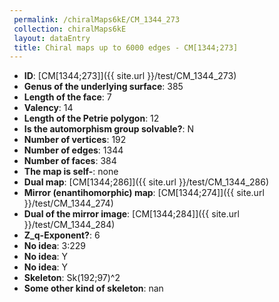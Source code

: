 ```yaml
--- 
 permalink: /chiralMaps6kE/CM_1344_273 
 collection: chiralMaps6kE
 layout: dataEntry
 title: Chiral maps up to 6000 edges - CM[1344;273]
---
```


- **ID**: [CM[1344;273]]({{ site.url }}/test/CM_1344_273)
- **Genus of the underlying surface**: 385
- **Length of the face**: 7
- **Valency**: 14
- **Length of the Petrie polygon**: 12
- **Is the automorphism group solvable?**: N
- **Number of vertices**: 192
- **Number of edges**: 1344
- **Number of faces**: 384
- **The map is self-**: none
- **Dual map**: [CM[1344;286]]({{ site.url }}/test/CM_1344_286)
- **Mirror (enantihomorphic) map**: [CM[1344;274]]({{ site.url }}/test/CM_1344_274)
- **Dual of the mirror image**: [CM[1344;284]]({{ site.url }}/test/CM_1344_284)
- **Z_q-Exponent?**: 6
- **No idea**:  3:229
- **No idea**: Y
- **No idea**: Y
- **Skeleton**: Sk(192;97)^2
- **Some other kind of skeleton**: nan
